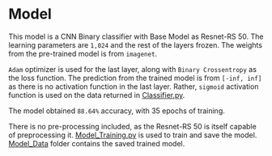 # Model
  This model is a CNN Binary classifier with Base Model as Resnet-RS 50. The learning parameters are `1,024` and the rest of the
  layers frozen. The weights from the pre-trained model is from `imagenet`.
  
  `Adam` optimizer is used for the last layer, along with `Binary Crossentropy` as the loss function. The prediction from the
  trained model is from `[-inf, inf]` as there is no activation function in the last layer. Rather, `sigmoid` activation function
  is used on the data returned in [Classifier.py](/Classifier.py).
  
  The model obtained `88.64%` accuracy, with 35 epochs of training.
  
  There is no pre-processing included, as the Resnet-RS 50 is itself capable of preprocessing it. [Model_Training.py](Model_Training.py)
  is used to train and save the model. [Model_Data](Model_Data) folder contains the saved trained model.
